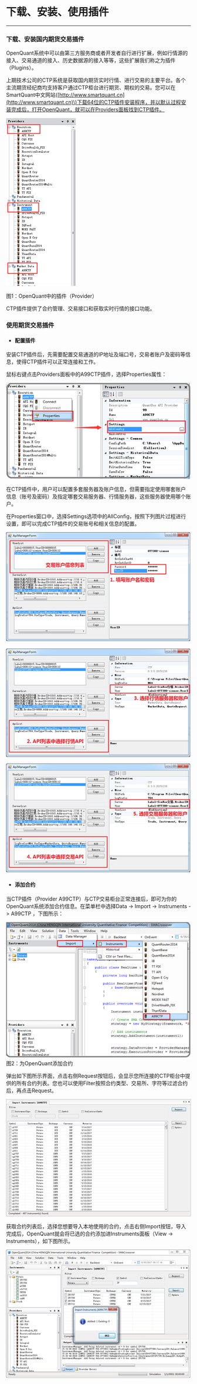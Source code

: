 # 下载、安装、使用插件

---

### 下载、安装国内期货交易插件

OpenQuant系统中可以由第三方服务商或者开发者自行进行扩展，例如行情源的接入、交易通道的接入、历史数据源的接入等等，这些扩展我们称之为插件（Plugins）。

上期技术公司的CTP系统是获取国内期货实时行情、进行交易的主要平台。各个主流期货经纪商均支持客户通过CTP柜台进行期货、期权的交易。您可以在SmartQuant中文网站\([http://www.smartquant.cn](http://www.smartquant.cn)\)下载64位的CTP插件安装程序，并以默认过程安装完成后，打开OpenQuant，就可以在Providers面板找到CTP插件。

![](/assets/A99CTP.png)

图1：OpenQuant中的插件（Provider）

CTP插件提供了合约管理、交易接口和获取实时行情的接口功能。

### 使用期货交易插件

* #### 配置插件

安装CTP插件后，先需要配置交易通道的IP地址及端口号，交易者账户及密码等信息，使得CTP插件可以正常连接和工作。

鼠标右键点击Providers面板中的A99CTP插件，选择Properties属性：

![](/assets/ProviderProperties.png)



在CTP插件中，用户可以配置多套服务器及账户信息，但需要指定使用哪套账户信息（账号及密码）及指定哪套交易服务器、行情服务器，这些服务器使用哪个账户。

在Properties窗口中，选择Settings选项中的AllConfig，按照下列图片过程进行设置，即可以完成CTP插件的交易账号和相关信息的配置。

 ![](/assets/ProviderSettings01.png)

![](/assets/ProviderSetting02.png)

![](/assets/ProviderSetting03.png)

* #### 添加合约

当CTP插件（Provider A99CTP）与CTP交易柜台正常连接后，即可为你的OpenQuant系统添加合约信息。在菜单栏中选择Data -&gt; Import -&gt; Instruments -&gt; A99CTP ，下图所示：

![](/assets/ImportInstrument.png)  
图2：为OpenQuant添加合约

弹出如下图所示界面，点击右侧Request按钮后，会显示您所连接的CTP柜台中提供的所有合约列表。您也可以使用Filter按照合约类型、交易所、字符等过滤合约后，再点击Request。

![](/assets/ImportInstumnetsRequest.png)

获取合约列表后，选择您想要导入本地使用的合约，点击右侧Import按钮，导入完成后，OpenQuant就会将已选的合约添加进Instruments面板（View -&gt; Instruments），如下图所示。

![](/assets/importInstrumentDone.png)

